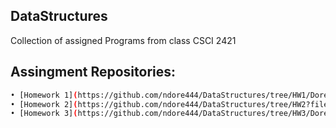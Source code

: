 ## DataStructures
Collection of assigned Programs from class CSCI 2421

## Assingment Repositories:
```sh
• [Homework 1](https://github.com/ndore444/DataStructures/tree/HW1/DoreNHW1)
• [Homework 2](https://github.com/ndore444/DataStructures/tree/HW2?files=1)
• [Homework 3](https://github.com/ndore444/DataStructures/tree/HW3/DoreNHW3/DoreNHW3)
```
